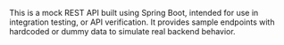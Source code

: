 This is a mock REST API built using Spring Boot, intended for use in integration testing, or API verification. It provides sample endpoints with hardcoded or dummy data to simulate real backend behavior.

